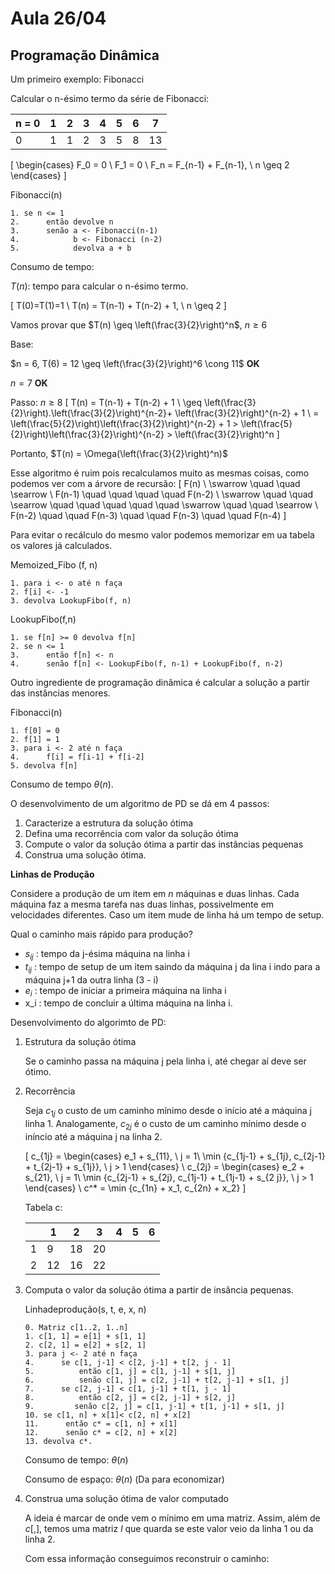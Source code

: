 # Aula 26/04

## Programação Dinâmica

Um primeiro exemplo: Fibonacci

Calcular o n-ésimo termo da série de Fibonacci:

n = 0 | 1 | 2 | 3 | 4 | 5 | 6 | 7
-|-|-|-|-|-|-|-|
0 | 1 | 1 | 2 |3 | 5 | 8 | 13

\[
    \begin{cases} F_0 = 0 \\ F_1 = 0 \\ F_n = F_{n-1} + F_{n-1}, \ n \geq 2 \end{cases}
\]

Fibonacci(n)
```
1. se n <= 1
2.      então devolve n
3.      senão a <- Fibonacci(n-1)
4.            b <- Fibonacci (n-2)
5.            devolva a + b
```

Consumo de tempo:

$T(n)$: tempo para calcular o n-ésimo termo.

\[
    T(0)=T(1)=1 \\
    T(n) = T(n-1) + T(n-2) + 1, \ n \geq 2
\]

Vamos provar que $T(n) \geq \left(\frac{3}{2}\right)^n$, $n \geq 6$

Base:

$n = 6, T(6) = 12 \geq \left(\frac{3}{2}\right)^6 \cong 11$ **OK**

$n= 7$ **OK**

Passo: $n\geq 8$
\[
    T(n) = T(n-1) + T(n-2) + 1 \\
    \geq \left(\frac{3}{2}\right).\left(\frac{3}{2}\right)^{n-2}+ \left(\frac{3}{2}\right)^{n-2} + 1 \\
    = \left(\frac{5}{2}\right)\left(\frac{3}{2}\right)^{n-2} + 1 > \left(\frac{5}{2}\right)\left(\frac{3}{2}\right)^{n-2} > \left(\frac{3}{2}\right)^n
\]

Portanto, $T(n) = \Omega(\left(\frac{3}{2}\right)^n)$

Esse algoritmo é ruim pois recalculamos muito as mesmas coisas, como podemos ver com a árvore de recursão:
\[
    F(n) \\
    \swarrow \quad \quad \searrow \\
    F(n-1) \quad \quad \quad \quad F(n-2) \\
    \swarrow \quad \quad \searrow  \quad \quad \quad \quad   \quad \swarrow \quad \quad \searrow \\
    F(n-2) \quad \quad F(n-3) \quad \quad F(n-3) \quad \quad F(n-4)
\]

Para evitar o recálculo do mesmo valor podemos memorizar em ua tabela os valores já calculados.

Memoized_Fibo (f, n)
```
1. para i <- o até n faça
2. f[i] <- -1
3. devolva LookupFibo(f, n)
```

LookupFibo(f,n)
```
1. se f[n] >= 0 devolva f[n]
2. se n <= 1
3.      então f[n] <- n
4.      senão f[n] <- LookupFibo(f, n-1) + LookupFibo(f, n-2)
```
Outro ingrediente de programação dinâmica é calcular a solução a partir das instâncias menores.

Fibonacci(n)
```
1. f[0] = 0
2. f[1] = 1
3. para i <- 2 até n faça
4.      f[i] = f[i-1] + f[i-2]
5. devolva f[n]
```

Consumo de tempo $\theta(n)$.

O desenvolvimento  de um algoritmo de PD se dá em 4 passos:

1. Caracterize a estrutura da solução ótima
2. Defina uma recorrência com valor da solução ótima
3. Compute o valor da solução ótima a partir das instâncias pequenas
4. Construa uma solução ótima.

**Linhas de Produção**

Considere a produção de um item em $n$ máquinas e duas linhas. Cada máquina faz a mesma tarefa nas duas linhas, possivelmente em velocidades diferentes. Caso um item mude de linha há um tempo de setup.

Qual o caminho mais rápido para produção?

* $s_{ij}$ : tempo da j-ésima máquina na linha i
* $t_{ij}$ : tempo de setup de um item saindo da máquina j da lina i indo para a máquina j+1 da outra linha (3 - i)
* $e_i$ : tempo de iniciar a primeira máquina na linha i
* x_i : tempo de concluir a última máquina na linha i.

Desenvolvimento do algorimto de PD:

1. Estrutura da solução ótima

    Se o caminho passa na máquina j pela linha i, até chegar aí deve ser ótimo.

2. Recorrência

    Seja $c_{1j}$ o custo de um caminho mínimo desde o início até a máquina j linha 1. Analogamente,  $c_{2j}$ é o custo de um caminho mínimo desde o iníncio até a máquina j na linha 2.

    \[
        c_{1j} = \begin{cases} e_1 + s_{11}, \ j = 1\\
                \min \{c_{1j-1} + s_{1j}, c_{2j-1} + t_{2j-1} + s_{1j}\}, \ j > 1 \end{cases}
        \\
        c_{2j} = \begin{cases} e_2 + s_{21}, \ j = 1\\
                \min \{c_{2j-1} + s_{2j}, c_{1j-1} + t_{1j-1} + s_{2 j}\}, \ j > 1 \end{cases}
        \\
        c^* = \min \{c_{1n} + x_1, c_{2n} + x_2\}
    \]

    Tabela c:

    | | 1| 2 | 3 | 4 | 5 | 6
    -|-|-|-|-|-|-|
    |1 | 9 | 18 | 20|
    |2 | 12| 16| 22|

3. Computa o valor da solução ótima a partir de insância pequenas.

    Linhadeprodução(s, t, e, x, n)
    ```
    0. Matriz c[1..2, 1..n]
    1. c[1, 1] = e[1] + s[1, 1]
    2. c[2, 1] = e[2] + s[2, 1]
    3. para j <- 2 até n faça
    4.      se c[1, j-1] < c[2, j-1] + t[2, j - 1]
    5.          então c[1, j] = c[1, j-1] + s[1, j]
    6.          senão c[1, j] = c[2, j-1] + t[2, j-1] + s[1, j]
    7.      se c[2, j-1] < c[1, j-1] + t[1, j - 1]
    8.          então c[2, j] = c[2, j-1] + s[2, j]
    9.         senão c[2, j] = c[1, j-1] + t[1, j-1] + s[1, j]
    10. se c[1, n] + x[1]< c[2, n] + x[2]
    11.      então c* = c[1, n] + x[1]
    12.      senão c* = c[2, n] + x[2]
    13. devolva c*.
    ```

    Consumo  de tempo: $\theta(n)$

    Consumo de espaço: $\theta(n)$ (Da para economizar)

4. Construa uma solução ótima de valor computado

    A ideia é marcar de onde vem o mínimo em uma matriz. Assim, além de $c[,]$, temos uma matriz $l$ que quarda se este valor veio da linha 1 ou da linha 2.

    Com essa informação conseguimos reconstruir o caminho:
